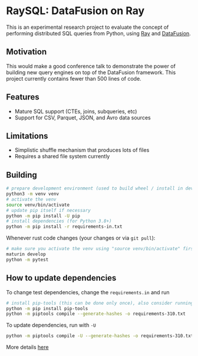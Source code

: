 # RaySQL: DataFusion on Ray

This is an experimental research project to evaluate the concept of performing distributed SQL queries from Python, using 
[Ray](https://www.ray.io/) and [DataFusion](https://github.com/apache/arrow-datafusion).

## Motivation

This would make a good conference talk to demonstrate the power of building new query engines on top of the DataFusion
framework. This project currently contains fewer than 500 lines of code.

## Features

- Mature SQL support (CTEs, joins, subqueries, etc)
- Support for CSV, Parquet, JSON, and Avro data sources

## Limitations

- Simplistic shuffle mechanism that produces lots of files
- Requires a shared file system currently

## Building

```bash
# prepare development environment (used to build wheel / install in development)
python3 -m venv venv
# activate the venv
source venv/bin/activate
# update pip itself if necessary
python -m pip install -U pip
# install dependencies (for Python 3.8+)
python -m pip install -r requirements-in.txt
```

Whenever rust code changes (your changes or via `git pull`):

```bash
# make sure you activate the venv using "source venv/bin/activate" first
maturin develop
python -m pytest
```

## How to update dependencies

To change test dependencies, change the `requirements.in` and run

```bash
# install pip-tools (this can be done only once), also consider running in venv
python -m pip install pip-tools
python -m piptools compile --generate-hashes -o requirements-310.txt
```

To update dependencies, run with `-U`

```bash
python -m piptools compile -U --generate-hashes -o requirements-310.txt
```

More details [here](https://github.com/jazzband/pip-tools)

